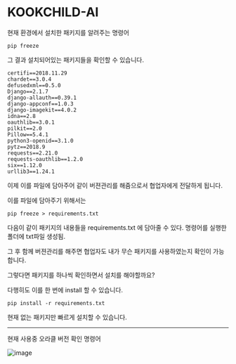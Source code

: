 # KOOKCHILD-AI
현재 환경에서 설치한 패키지를 알려주는 명령어

```
pip freeze
```
그 결과 설치되어있는 패키지들을 확인할 수 있습니다.
```
certifi==2018.11.29
chardet==3.0.4
defusedxml==0.5.0
Django==2.1.7
django-allauth==0.39.1
django-appconf==1.0.3
django-imagekit==4.0.2
idna==2.8
oauthlib==3.0.1
pilkit==2.0
Pillow==5.4.1
python3-openid==3.1.0
pytz==2018.9
requests==2.21.0
requests-oauthlib==1.2.0
six==1.12.0
urllib3==1.24.1
```
이제 이를 파일에 담아주어 같이 버젼관리를 해줌으로서 협업자에게 전달하게 됩니다.

이를 파일에 담아주기 위해서는
```
pip freeze > requirements.txt
```
다음이 같이 패키지의 내용들을 requirements.txt 에 담아줄 수 있다.
명령어를 실행한 폴더에 txt파일 생성됨.

그 후 함께 버젼관리를 해주면 협업자도 내가 무슨 패키지를 사용하였는지 확인이 가능합니다.

그렇다면 패키지를 하나씩 확인하면서 설치를 해야할까요?

다행히도 이를 한 번에 install 할 수 있습니다.
```
pip install -r requirements.txt
```
현재 없는 패키지만 빠르게 설치할 수 있습니다.

---

현재 사용중 오라클 버전 확인 명령어

![image](https://github.com/KookChild/KOOKCHILD-AI/assets/76734572/80060994-72e6-4771-ba8a-1b581faf207d)
